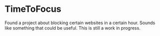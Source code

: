 # TimeToFocus
 Found a project about blocking certain websites in a certain hour. Sounds like something that could be useful. This is still a work in progress.

